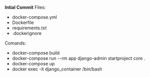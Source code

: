 <b>Intial Commit</b>
Files:
- docker-compose.yml
- Dockerfile
- requirements.txt
- .dockerignore

Comands:
- docker-compose build
- docker-compose run --rm app django-admin startproject core .
- docker-compose up
- docker exec -it django_container /bin/bash
